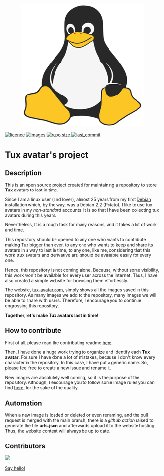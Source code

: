 <!-- Logo -->
<p align="center">
  <img width="400" height="400" src="./logo.png">
</p>

<!-- Shields -->
[![licence](https://img.shields.io/badge/license-CCO%201.0%20Universal-orange.svg)](https://github.com/maekind/tux-avatar-project/blob/main/LICENSE)
[![images](https://img.shields.io/github/directory-file-count/maekind/tux-avatar-project%2Fimages?type=file&label=images&color=green
)](https://github.com/maekind/tux-avatar-project/tree/ce548e2da3e5741da4bd6f72e0761e7ee75cedfd/images)
[![repo size](https://img.shields.io/github/repo-size/maekind/tux-avatar-project)
](https://github.com/maekind/tux-avatar-project)
[![last_commit](https://img.shields.io/github/last-commit/maekind/tux-avatar-project?color=violet)](https://github.com/maekind/tux-avatar-project)

# Tux avatar's project

## Description

This is an open source project created for maintaining a repository to store **Tux** avatars to last in time.

Since I am a linux user (and lover), almost 25 years from my first [Debian](https://www.debian.org/) installation which, by the way, was a Debian 2.2 (Potato), I like to use tux avatars in my *non-standard* accounts. It is so that I have been collecting tux avatars during this years.

Nevertheless, It is a rough task for many reasons, and it takes a lot of work and time.

This repository should be opened to any one who wants to contribute making Tux bigger than ever, to any one who wants to keep and share its avatars in a way to last in time, to any one, like me, considering that this work (tux avatars and derivative art) should be available easily for every one.

Hence, this repository is not coming alone. Because, without some visibility, this work won't be available for every user across the internet. Thus, I have also created a simple website for browsing them effortlessly.

The website, [tux-avatar.com](https://tux-avatar.com), simply shows all the images saved in this repository. As many images we add to the repository, many images we will be able to share with users. Therefore, I encourage you to continue engrossing this repository.

**Together, let's make Tux avatars last in time!**

## How to contribute

First of all, please read the contributing readme [here](./.github/CONTRIBUTING.md).

Then, I have done a huge work trying to organize and identify each **Tux avatar**. For sure I have done a lot of mistakes, because I don't know every character in the repository. In this case, I have put a generic name. So, please feel free to create a new issue and rename it.

New images are absolutely well coming, so it is the purpose of the repository. Although, I encourage you to follow some image rules you can find [here](./.github/CONTRIBUTING.md), for the sake of the quality.

## Automation

When a new image is loaded or deleted or even renaming, and the pull request is merged with the main branch, there is a *github action* raised to generate the file **urls.json** and afterwards upload it to the website hosting. Thus, the website content will always be up to date.

## Contributors

<a href="https://github.com/maekind/tux-avatar-project/graphs/contributors">
  <img src="https://contrib.rocks/image?repo=maekind/tux-avatar-project" />
</a>

<a href="mailto:info@tux-avatar.com">Say hello!</a>
